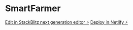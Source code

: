 # SmartFarmer

[Edit in StackBlitz next generation editor ⚡️](https://stackblitz.com/~/github.com/SKARIANALI/SmartFarmer)
[Deploy in Netlify ⚡️ ](https://agri-ai-tech-adviser-fp.netlify.app/)
